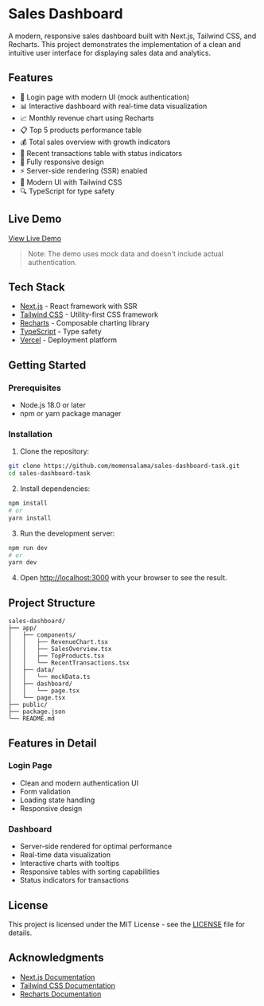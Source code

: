 # Sales Dashboard

A modern, responsive sales dashboard built with Next.js, Tailwind CSS, and Recharts. This project demonstrates the implementation of a clean and intuitive user interface for displaying sales data and analytics.

## Features

- 🔐 Login page with modern UI (mock authentication)
- 📊 Interactive dashboard with real-time data visualization
- 📈 Monthly revenue chart using Recharts
- 📋 Top 5 products performance table
- 💰 Total sales overview with growth indicators
- 📝 Recent transactions table with status indicators
- 📱 Fully responsive design
- ⚡ Server-side rendering (SSR) enabled
- 🎨 Modern UI with Tailwind CSS
- 🔍 TypeScript for type safety

## Live Demo

[View Live Demo](https://sales-dashboard-demo.vercel.app)

> Note: The demo uses mock data and doesn't include actual authentication.

## Tech Stack

- [Next.js](https://nextjs.org/) - React framework with SSR
- [Tailwind CSS](https://tailwindcss.com/) - Utility-first CSS framework
- [Recharts](https://recharts.org/) - Composable charting library
- [TypeScript](https://www.typescriptlang.org/) - Type safety
- [Vercel](https://vercel.com) - Deployment platform

## Getting Started

### Prerequisites

- Node.js 18.0 or later
- npm or yarn package manager

### Installation

1. Clone the repository:

```bash
git clone https://github.com/momensalama/sales-dashboard-task.git
cd sales-dashboard-task
```

2. Install dependencies:

```bash
npm install
# or
yarn install
```

3. Run the development server:

```bash
npm run dev
# or
yarn dev
```

4. Open [http://localhost:3000](http://localhost:3000) with your browser to see the result.

## Project Structure

```
sales-dashboard/
├── app/
│   ├── components/
│   │   ├── RevenueChart.tsx
│   │   ├── SalesOverview.tsx
│   │   ├── TopProducts.tsx
│   │   └── RecentTransactions.tsx
│   ├── data/
│   │   └── mockData.ts
│   ├── dashboard/
│   │   └── page.tsx
│   └── page.tsx
├── public/
├── package.json
└── README.md
```

## Features in Detail

### Login Page

- Clean and modern authentication UI
- Form validation
- Loading state handling
- Responsive design

### Dashboard

- Server-side rendered for optimal performance
- Real-time data visualization
- Interactive charts with tooltips
- Responsive tables with sorting capabilities
- Status indicators for transactions

## License

This project is licensed under the MIT License - see the [LICENSE](LICENSE) file for details.

## Acknowledgments

- [Next.js Documentation](https://nextjs.org/docs)
- [Tailwind CSS Documentation](https://tailwindcss.com/docs)
- [Recharts Documentation](https://recharts.org/en-US/)
